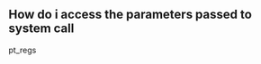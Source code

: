 How do i access the parameters passed to system call
----------------------------------------------------
pt_regs


